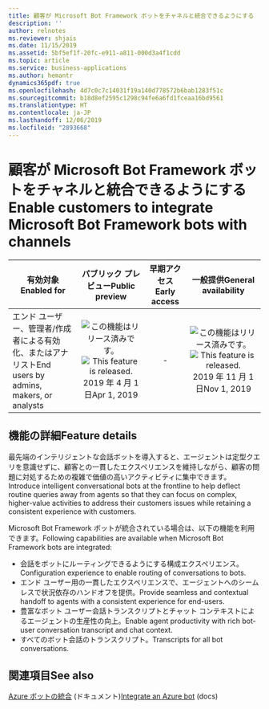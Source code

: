 ```yaml
---
title: 顧客が Microsoft Bot Framework ボットをチャネルと統合できるようにする
description: ''
author: relnotes
ms.reviewer: shjais
ms.date: 11/15/2019
ms.assetid: 5bf5ef1f-20fc-e911-a811-000d3a4f1cdd
ms.topic: article
ms.service: business-applications
ms.author: hemantr
dynamics365pdf: true
ms.openlocfilehash: 4d7c0c7c14031f19a140d778572b6bab1283f51c
ms.sourcegitcommit: b18d8ef2595c1298c94fe6a6fd1fceaa16bd9561
ms.translationtype: HT
ms.contentlocale: ja-JP
ms.lasthandoff: 12/06/2019
ms.locfileid: "2893668"
---
```

# <a name="enable-customers-to-integrate-microsoft-bot-framework-bots-with-channels"></a><span data-ttu-id="eb357-102">顧客が Microsoft Bot Framework ボットをチャネルと統合できるようにする</span><span class="sxs-lookup"><span data-stu-id="eb357-102">Enable customers to integrate Microsoft Bot Framework bots with channels</span></span>


| <span data-ttu-id="eb357-103">有効対象</span><span class="sxs-lookup"><span data-stu-id="eb357-103">Enabled for</span></span>    |  <span data-ttu-id="eb357-104">パブリック プレビュー</span><span class="sxs-lookup"><span data-stu-id="eb357-104">Public preview</span></span> | <span data-ttu-id="eb357-105">早期アクセス</span><span class="sxs-lookup"><span data-stu-id="eb357-105">Early access</span></span> | <span data-ttu-id="eb357-106">一般提供</span><span class="sxs-lookup"><span data-stu-id="eb357-106">General availability</span></span> | 
| ---------- | :----------: |:----------: |:----------: |
|<span data-ttu-id="eb357-107">エンド ユーザー、管理者/作成者による有効化、またはアナリスト</span><span class="sxs-lookup"><span data-stu-id="eb357-107">End users by admins, makers, or analysts</span></span>|<span data-ttu-id="eb357-108">![この機能はリリース済みです。](/dynamics365-release-plan/media/green-checkmark.png "この機能はリリース済みです。")</span><span class="sxs-lookup"><span data-stu-id="eb357-108">![This feature is released.](/dynamics365-release-plan/media/green-checkmark.png "This feature is released.")</span></span> <span data-ttu-id="eb357-109">2019 年 4 月 1 日</span><span class="sxs-lookup"><span data-stu-id="eb357-109">Apr 1, 2019</span></span>|-| <span data-ttu-id="eb357-110">![この機能はリリース済みです。](/dynamics365-release-plan/media/green-checkmark.png "この機能はリリース済みです。")</span><span class="sxs-lookup"><span data-stu-id="eb357-110">![This feature is released.](/dynamics365-release-plan/media/green-checkmark.png "This feature is released.")</span></span> <span data-ttu-id="eb357-111">2019 年 11 月 1 日</span><span class="sxs-lookup"><span data-stu-id="eb357-111">Nov 1, 2019</span></span>|






## <a name="feature-details"></a><span data-ttu-id="eb357-112">機能の詳細</span><span class="sxs-lookup"><span data-stu-id="eb357-112">Feature details</span></span>
<!--feature detail start -->
<span data-ttu-id="eb357-113">最先端のインテリジェントな会話ボットを導入すると、エージェントは定型クエリを意識せずに、顧客との一貫したエクスペリエンスを維持しながら、顧客の問題に対処するための複雑で価値の高いアクティビティに集中できます。</span><span class="sxs-lookup"><span data-stu-id="eb357-113">Introduce intelligent conversational bots at the frontline to help deflect routine queries away from agents so that they can focus on complex, higher-value activities to address their customers issues while retaining a consistent experience with customers.</span></span> 

<span data-ttu-id="eb357-114">Microsoft Bot Framework ボットが統合されている場合は、以下の機能を利用できます。</span><span class="sxs-lookup"><span data-stu-id="eb357-114">Following capabilities are available when Microsoft Bot Framework bots are integrated:</span></span>

-   <span data-ttu-id="eb357-115">会話をボットにルーティングできるようにする構成エクスペリエンス。</span><span class="sxs-lookup"><span data-stu-id="eb357-115">Configuration experience to enable routing of conversations to bots.</span></span>
-   <span data-ttu-id="eb357-116">エンド ユーザー用の一貫したエクスペリエンスで、エージェントへのシームレスで状況依存のハンドオフを提供。</span><span class="sxs-lookup"><span data-stu-id="eb357-116">Provide seamless and contextual handoff to agents with a consistent experience for end-users.</span></span>
-   <span data-ttu-id="eb357-117">豊富なボット ユーザー会話トランスクリプトとチャット コンテキストによるエージェントの生産性の向上。</span><span class="sxs-lookup"><span data-stu-id="eb357-117">Enable agent productivity with rich bot-user conversation transcript and chat context.</span></span>
-   <span data-ttu-id="eb357-118">すべてのボット会話のトランスクリプト。</span><span class="sxs-lookup"><span data-stu-id="eb357-118">Transcripts for all bot conversations.</span></span>
<!--feature detail end -->










## <a name="see-also"></a><span data-ttu-id="eb357-119">関連項目</span><span class="sxs-lookup"><span data-stu-id="eb357-119">See also</span></span>

<span data-ttu-id="eb357-120">[Azure ボットの統合](https://docs.microsoft.com/dynamics365/omnichannel/administrator/configure-bot) (ドキュメント)</span><span class="sxs-lookup"><span data-stu-id="eb357-120">[Integrate an Azure bot](https://docs.microsoft.com/dynamics365/omnichannel/administrator/configure-bot) (docs)</span></span>
